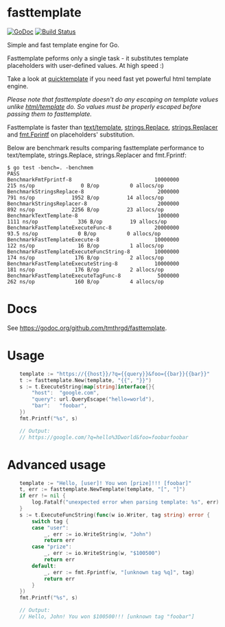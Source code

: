 fasttemplate
============

[![GoDoc](https://godoc.org/github.com/tmthrgd/fasttemplate?status.svg)](https://godoc.org/github.com/tmthrgd/fasttemplate)
[![Build Status](https://travis-ci.org/tmthrgd/fasttemplate.svg?branch=master)](https://travis-ci.org/tmthrgd/fasttemplate)

Simple and fast template engine for Go.

Fasttemplate peforms only a single task - it substitutes template placeholders
with user-defined values. At high speed :)

Take a look at [quicktemplate](https://github.com/valyala/quicktemplate) if you  need fast yet powerful html template engine.

*Please note that fasttemplate doesn't do any escaping on template values
unlike [html/template](https://golang.org/pkg/html/template/) do. So values
must be properly escaped before passing them to fasttemplate.*

Fasttemplate is faster than [text/template](https://golang.org/pkg/text/template/),
[strings.Replace](https://golang.org/pkg/strings/#Replace),
[strings.Replacer](https://golang.org/pkg/strings/#Replacer)
and [fmt.Fprintf](https://golang.org/pkg/fmt/#Fprintf) on placeholders' substitution.

Below are benchmark results comparing fasttemplate performance to text/template,
strings.Replace, strings.Replacer and fmt.Fprintf:

```
$ go test -bench=. -benchmem
PASS
BenchmarkFmtFprintf-8                           10000000               215 ns/op               0 B/op          0 allocs/op
BenchmarkStringsReplace-8                        2000000               791 ns/op            1952 B/op         14 allocs/op
BenchmarkStringsReplacer-8                       2000000               892 ns/op            2256 B/op         23 allocs/op
BenchmarkTextTemplate-8                          1000000              1111 ns/op             336 B/op         19 allocs/op
BenchmarkFastTemplateExecuteFunc-8              20000000                93.5 ns/op             0 B/op          0 allocs/op
BenchmarkFastTemplateExecute-8                  10000000               122 ns/op              16 B/op          1 allocs/op
BenchmarkFastTemplateExecuteFuncString-8        10000000               174 ns/op             176 B/op          2 allocs/op
BenchmarkFastTemplateExecuteString-8            10000000               181 ns/op             176 B/op          2 allocs/op
BenchmarkFastTemplateExecuteTagFunc-8            5000000               262 ns/op             160 B/op          4 allocs/op
```


Docs
====

See https://godoc.org/github.com/tmthrgd/fasttemplate.


Usage
=====

```go
	template := "https://{{host}}/?q={{query}}&foo={{bar}}{{bar}}"
	t := fasttemplate.New(template, "{{", "}}")
	s := t.ExecuteString(map[string]interface{}{
		"host":  "google.com",
		"query": url.QueryEscape("hello=world"),
		"bar":   "foobar",
	})
	fmt.Printf("%s", s)

	// Output:
	// https://google.com/?q=hello%3Dworld&foo=foobarfoobar
```


Advanced usage
==============

```go
	template := "Hello, [user]! You won [prize]!!! [foobar]"
	t, err := fasttemplate.NewTemplate(template, "[", "]")
	if err != nil {
		log.Fatalf("unexpected error when parsing template: %s", err)
	}
	s := t.ExecuteFuncString(func(w io.Writer, tag string) error {
		switch tag {
		case "user":
			_, err := io.WriteString(w, "John")
			return err
		case "prize":
			_, err := io.WriteString(w, "$100500")
			return err
		default:
			_, err := fmt.Fprintf(w, "[unknown tag %q]", tag)
			return err
		}
	})
	fmt.Printf("%s", s)

	// Output:
	// Hello, John! You won $100500!!! [unknown tag "foobar"]
```
